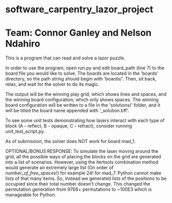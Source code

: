 # software_carpentry_lazor_project
# Team: Connor Ganley and Nelson Ndahiro

This is a program that can read and solve a lazor puzzle.

In order to use the program, open run.py and edit board_path (line 7) to the 
board file you would like to solve. The boards are located in the 'boards' 
directory, so the path string should begin with 'boards/'. Then, sit back,
relax, and wait for the solver to do its magic.

The output will be the winning play grid, which shows lines and spaces, and the
winning board configuration, which only shows spaces. The winning board
configuration will be written to a file in the 'solutions/' folder, and it
will be titled the board name appended with '\_solution.bff'.

To see some unit tests demonstrating how lasers interact with each type of
block (A - reflect, B - opaque, C - refract), consider running
unit_test_script.py.

As of submission, the solver does NOT work for board mad_1.

OPTIONAL/BONUS RESPONSE:
To simulate the laser moving around the grid, all the possible ways
of placing the blocks on the grid are generated into a list of scenarios.
However, using the itertools combination method would generate
an extremely large list (On order of *number_of_free_spaces*!) for
example 24! for mad_7. Python cannot make lists of that many items.
So, instead we generated lists of the positions to be occupied since their
total number doesn't change. This changed the permutation generation from
97E6+ permutations to ~100E3 which is manageable for Python.
